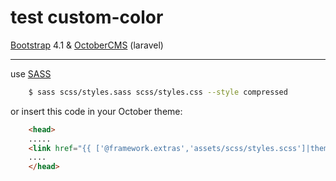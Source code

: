 # test custom-color
[Bootstrap](https://getbootstrap.com/) 4.1 & [OctoberCMS](https://octobercms.com/) (laravel)
___

use [SASS](https://sass-lang.com/)

```bash
	$ sass scss/styles.sass scss/styles.css --style compressed
```

or insert this code in your October theme:

```html
	<head>
	.....
	<link href="{{ ['@framework.extras','assets/scss/styles.scss']|theme }}" rel="stylesheet">
	....
	</head>
```
